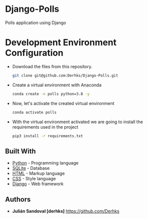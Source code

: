 # Django-Polls
Polls application using Django

# Development Environment Configuration

- Download the files from this repository.

    ```bash
  git clone git@github.com:Derhks/Django-Polls.git
  ```

- Create a virtual environment with Anaconda

    ```bash
  conda create -n polls python=3.8 -y
  ```
  
- Now, let's activate the created virtual environment

    ```bash
  conda activate polls
  ```

- With the virtual environment activated we are going to install the requirements used in the project

    ```bash
  pip3 install -r requirements.txt
  ```



## Built With

- [Python](https://www.python.org/) - Programming language
- [SQLite](https://www.sqlite.org/index.html) - Database
- [HTML](https://www.w3schools.com/html/) - Markup language
- [CSS](https://www.w3schools.com/css/) - Style language
- [Django](https://www.djangoproject.com) - Web framework 

## Authors
- **Julián Sandoval [derhks]** https://github.com/Derhks
